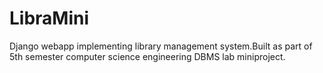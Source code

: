 # LibraMini

Django webapp implementing library management system.Built as part of 5th semester  computer science engineering DBMS lab miniproject.

